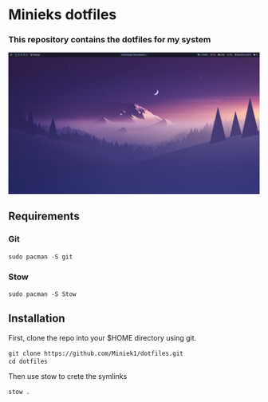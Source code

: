 # Minieks dotfiles

### This repository contains the dotfiles for my system
![Picture of desktop](https://github.com/Miniek1/dotfiles/blob/main/desktop.png?raw=true)


## Requirements
### Git
```
sudo pacman -S git
```

### Stow
```
sudo pacman -S Stow
```

## Installation
First, clone the repo into your $HOME directory using git.
```
git clone https://github.com/Miniek1/dotfiles.git
cd dotfiles
```

Then use stow to crete the symlinks
```
stow .
```
